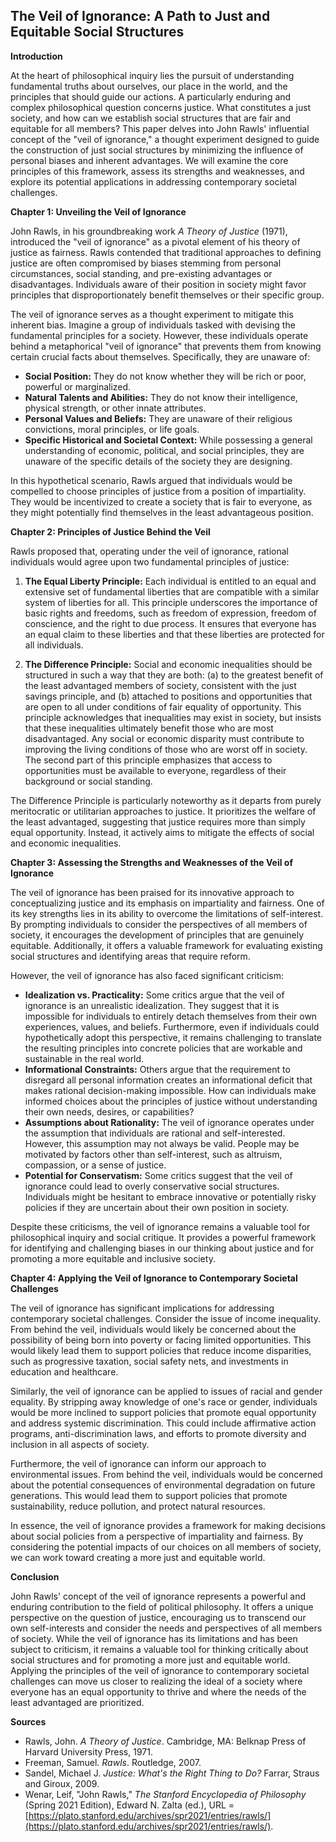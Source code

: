 ## The Veil of Ignorance: A Path to Just and Equitable Social Structures

**Introduction**

At the heart of philosophical inquiry lies the pursuit of understanding fundamental truths about ourselves, our place in the world, and the principles that should guide our actions. A particularly enduring and complex philosophical question concerns justice. What constitutes a just society, and how can we establish social structures that are fair and equitable for all members? This paper delves into John Rawls' influential concept of the "veil of ignorance," a thought experiment designed to guide the construction of just social structures by minimizing the influence of personal biases and inherent advantages. We will examine the core principles of this framework, assess its strengths and weaknesses, and explore its potential applications in addressing contemporary societal challenges.

**Chapter 1: Unveiling the Veil of Ignorance**

John Rawls, in his groundbreaking work *A Theory of Justice* (1971), introduced the "veil of ignorance" as a pivotal element of his theory of justice as fairness. Rawls contended that traditional approaches to defining justice are often compromised by biases stemming from personal circumstances, social standing, and pre-existing advantages or disadvantages. Individuals aware of their position in society might favor principles that disproportionately benefit themselves or their specific group.

The veil of ignorance serves as a thought experiment to mitigate this inherent bias. Imagine a group of individuals tasked with devising the fundamental principles for a society. However, these individuals operate behind a metaphorical "veil of ignorance" that prevents them from knowing certain crucial facts about themselves. Specifically, they are unaware of:

*   **Social Position:** They do not know whether they will be rich or poor, powerful or marginalized.
*   **Natural Talents and Abilities:** They do not know their intelligence, physical strength, or other innate attributes.
*   **Personal Values and Beliefs:** They are unaware of their religious convictions, moral principles, or life goals.
*   **Specific Historical and Societal Context:** While possessing a general understanding of economic, political, and social principles, they are unaware of the specific details of the society they are designing.

In this hypothetical scenario, Rawls argued that individuals would be compelled to choose principles of justice from a position of impartiality. They would be incentivized to create a society that is fair to everyone, as they might potentially find themselves in the least advantageous position.

**Chapter 2: Principles of Justice Behind the Veil**

Rawls proposed that, operating under the veil of ignorance, rational individuals would agree upon two fundamental principles of justice:

1.  **The Equal Liberty Principle:** Each individual is entitled to an equal and extensive set of fundamental liberties that are compatible with a similar system of liberties for all. This principle underscores the importance of basic rights and freedoms, such as freedom of expression, freedom of conscience, and the right to due process. It ensures that everyone has an equal claim to these liberties and that these liberties are protected for all individuals.

2.  **The Difference Principle:** Social and economic inequalities should be structured in such a way that they are both: (a) to the greatest benefit of the least advantaged members of society, consistent with the just savings principle, and (b) attached to positions and opportunities that are open to all under conditions of fair equality of opportunity. This principle acknowledges that inequalities may exist in society, but insists that these inequalities ultimately benefit those who are most disadvantaged. Any social or economic disparity must contribute to improving the living conditions of those who are worst off in society. The second part of this principle emphasizes that access to opportunities must be available to everyone, regardless of their background or social standing.

The Difference Principle is particularly noteworthy as it departs from purely meritocratic or utilitarian approaches to justice. It prioritizes the welfare of the least advantaged, suggesting that justice requires more than simply equal opportunity. Instead, it actively aims to mitigate the effects of social and economic inequalities.

**Chapter 3: Assessing the Strengths and Weaknesses of the Veil of Ignorance**

The veil of ignorance has been praised for its innovative approach to conceptualizing justice and its emphasis on impartiality and fairness. One of its key strengths lies in its ability to overcome the limitations of self-interest. By prompting individuals to consider the perspectives of all members of society, it encourages the development of principles that are genuinely equitable. Additionally, it offers a valuable framework for evaluating existing social structures and identifying areas that require reform.

However, the veil of ignorance has also faced significant criticism:

*   **Idealization vs. Practicality:** Some critics argue that the veil of ignorance is an unrealistic idealization. They suggest that it is impossible for individuals to entirely detach themselves from their own experiences, values, and beliefs. Furthermore, even if individuals could hypothetically adopt this perspective, it remains challenging to translate the resulting principles into concrete policies that are workable and sustainable in the real world.
*   **Informational Constraints:** Others argue that the requirement to disregard all personal information creates an informational deficit that makes rational decision-making impossible. How can individuals make informed choices about the principles of justice without understanding their own needs, desires, or capabilities?
*   **Assumptions about Rationality:** The veil of ignorance operates under the assumption that individuals are rational and self-interested. However, this assumption may not always be valid. People may be motivated by factors other than self-interest, such as altruism, compassion, or a sense of justice.
*   **Potential for Conservatism:** Some critics suggest that the veil of ignorance could lead to overly conservative social structures. Individuals might be hesitant to embrace innovative or potentially risky policies if they are uncertain about their own position in society.

Despite these criticisms, the veil of ignorance remains a valuable tool for philosophical inquiry and social critique. It provides a powerful framework for identifying and challenging biases in our thinking about justice and for promoting a more equitable and inclusive society.

**Chapter 4: Applying the Veil of Ignorance to Contemporary Societal Challenges**

The veil of ignorance has significant implications for addressing contemporary societal challenges. Consider the issue of income inequality. From behind the veil, individuals would likely be concerned about the possibility of being born into poverty or facing limited opportunities. This would likely lead them to support policies that reduce income disparities, such as progressive taxation, social safety nets, and investments in education and healthcare.

Similarly, the veil of ignorance can be applied to issues of racial and gender equality. By stripping away knowledge of one's race or gender, individuals would be more inclined to support policies that promote equal opportunity and address systemic discrimination. This could include affirmative action programs, anti-discrimination laws, and efforts to promote diversity and inclusion in all aspects of society.

Furthermore, the veil of ignorance can inform our approach to environmental issues. From behind the veil, individuals would be concerned about the potential consequences of environmental degradation on future generations. This would lead them to support policies that promote sustainability, reduce pollution, and protect natural resources.

In essence, the veil of ignorance provides a framework for making decisions about social policies from a perspective of impartiality and fairness. By considering the potential impacts of our choices on all members of society, we can work toward creating a more just and equitable world.

**Conclusion**

John Rawls' concept of the veil of ignorance represents a powerful and enduring contribution to the field of political philosophy. It offers a unique perspective on the question of justice, encouraging us to transcend our own self-interests and consider the needs and perspectives of all members of society. While the veil of ignorance has its limitations and has been subject to criticism, it remains a valuable tool for thinking critically about social structures and for promoting a more just and equitable world. Applying the principles of the veil of ignorance to contemporary societal challenges can move us closer to realizing the ideal of a society where everyone has an equal opportunity to thrive and where the needs of the least advantaged are prioritized.

**Sources**

*   Rawls, John. *A Theory of Justice*. Cambridge, MA: Belknap Press of Harvard University Press, 1971.
*   Freeman, Samuel. *Rawls*. Routledge, 2007.
*   Sandel, Michael J. *Justice: What's the Right Thing to Do?* Farrar, Straus and Giroux, 2009.
*   Wenar, Leif, "John Rawls," *The Stanford Encyclopedia of Philosophy* (Spring 2021 Edition), Edward N. Zalta (ed.), URL = [https://plato.stanford.edu/archives/spr2021/entries/rawls/](https://plato.stanford.edu/archives/spr2021/entries/rawls/).
